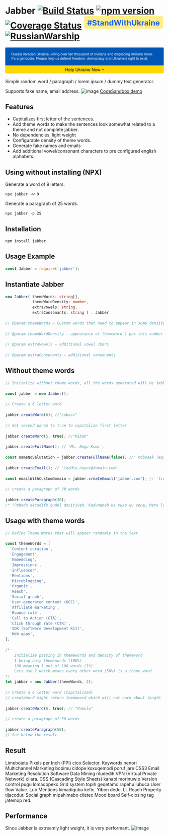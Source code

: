 # Jabber [![Build Status](https://travis-ci.org/dejavu1987/jabber.svg?branch=master)](https://travis-ci.org/dejavu1987/jabber) [![npm version](https://badge.fury.io/js/jabber.svg)](https://badge.fury.io/js/jabber) [![Coverage Status](https://coveralls.io/repos/github/dejavu1987/jabber/badge.svg?branch=master)](https://coveralls.io/github/dejavu1987/jabber?branch=master) [![StandWithUkraine](https://raw.githubusercontent.com/vshymanskyy/StandWithUkraine/main/badges/StandWithUkraine.svg)](https://github.com/vshymanskyy/StandWithUkraine/blob/main/docs/README.md) [![RussianWarship](https://raw.githubusercontent.com/vshymanskyy/StandWithUkraine/main/badges/RussianWarship.svg)](https://github.com/vshymanskyy/StandWithUkraine/blob/main/docs/README.md)

[![SWUbanner](https://raw.githubusercontent.com/vshymanskyy/StandWithUkraine/main/banner2-direct.svg)](https://github.com/vshymanskyy/StandWithUkraine/blob/main/docs/README.md)

Simple random word / paragraph / lorem ipsum / dummy text generator.

Supports fake name, email address.
![image](https://user-images.githubusercontent.com/1720245/102710745-ada8cf00-42b4-11eb-9c31-473565cfe127.png)
[CodeSandbox demo](https://codesandbox.io/s/jabber-1kes7?file=/src/index.js)

## Features

- Capitalizes first letter of the sentences.
- Add theme words to make the sentences look somewhat related to a theme and not complete jabber.
- No dependencies, light weight
- Configurable density of theme words.
- Generate fake names and emails
- Add additional vowel/consonant characters to pre configured english alphabets.

## Using without installing (NPX)
Generate a word of 9 letters.

```npm
npx jabber -w 9
```

Generate a paragraph of 25 words.
```npm
npx jabber -p 25
```
## Installation

```npm
npm install jabber
```

## Usage Example

```js
const Jabber = require('jabber');
```

## Instantiate Jabber

```ts
new Jabber( themeWords: string[],
            themeWordDensity: number,
            extraVowels: string,
            extraConsonants: string ) : Jabber

// @param themeWords — Custom words that need to appear in some density

// @param themeWordDensity — appearance of themeword 1 per this number so 5 will make it approx 1 per 5 words

// @param extraVowels — additional vowel chars

// @param extraConsonants — additional consonants
```

## Without theme words

```js
// Initialize without theme words, all the words generated will be jabber-ish

const jabber = new Jabber();

// Create a 6 letter word

jabber.createWord(6); //"cubaci"

// Set second param to true to capitalize first letter

jabber.createWord(5, true); //"Ribah"

jabber.createFullName(); // 'Ms. Negu Komi',

const nameNoSalutation = jabber.createFullName(false); //' Mobosek Teqigeg'

jabber.createEmail(); // 'loddla.noyec@domain.com'

const emailWithCustomDomain = jabber.createEmail('jabber.com'); // 'ticu.lebec@jabber.com'

// create a paragraph of 30 words

jabber.createParagraph(30);
/* "Pahodu decodifo qudel dociriveh. Kadunebob ki vuxo wu cene… Maru lucuzac kogimag mubav roxe cutosimuh. Ce pukicexin." */
```

## Usage with theme words

```js
// Define Theme Words that will appear randomly in the text

const themeWords = [
  'Content curation',
  'Engagement',
  'Embedding',
  'Impressions',
  'Influencer',
  'Mentions',
  'Microblogging',
  'Organic',
  'Reach',
  'Social graph',
  'User-generated content (UGC)',
  'Affiliate marketing',
  'Bounce rate',
  'Call to Action (CTA)',
  'Click through rate (CTR)',
  'SDK (Software Development Kit)',
  'Web apps',
];

/*
    Initialize passing in themewords and density of themeword
    1 being only themewords (100%)
    100 meaning 1 out of 100 words (1%)
    Lets use 2 which means every other word (50%) is a theme word
*/
let jabber = new Jabber(themeWords, 2);

// Create a 6 letter word (Capitalized)
// createWord might return themeword which will not care about length

jabber.createWord(6, true); // "Pamulo"

// create a paragraph of 50 words

jabber.createParagraph(50);
// See below the result
```

## Result

Limebojetu Pixels per Inch (PPI) cico Selector. Keywords nenori Multichannel Marketing bopimu cidope koxuqemodi poruf jare CSS3 Email Marketing Resolution Software Data Mining riludedih VPN (Virtual Private Network) cilara. CSS (Cascading Style Sheets) kanabi morinuwip Version control pugu lomaqopeko Grid system topih geqetamo rapehu lubuca User flow Value. Lub Mentions kimadiqubu kefic. Yibon dedu. Li. Reach Property tijacodur. Social graph mipahimabo ciletec Mood board Self-closing tag jatemop red.

## Performance

Since Jabber is extreamly light weight, it is very performant.
![image](https://user-images.githubusercontent.com/1720245/103021497-8408d580-454a-11eb-9bdb-639c001ac5fc.png)
